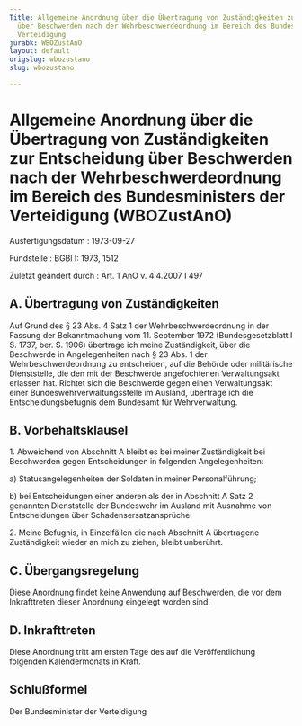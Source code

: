 ```yaml
---
Title: Allgemeine Anordnung über die Übertragung von Zuständigkeiten zur Entscheidung
  über Beschwerden nach der Wehrbeschwerdeordnung im Bereich des Bundesministers der
  Verteidigung
jurabk: WBOZustAnO
layout: default
origslug: wbozustano
slug: wbozustano

---
```


# Allgemeine Anordnung über die Übertragung von Zuständigkeiten zur Entscheidung über Beschwerden nach der Wehrbeschwerdeordnung im Bereich des Bundesministers der Verteidigung (WBOZustAnO)

Ausfertigungsdatum
:   1973-09-27

Fundstelle
:   BGBl I: 1973, 1512

Zuletzt geändert durch
:   Art. 1 AnO v. 4.4.2007 I 497

## A. Übertragung von Zuständigkeiten

Auf Grund des § 23 Abs. 4 Satz 1 der Wehrbeschwerdeordnung in der
Fassung der Bekanntmachung vom 11. September 1972 (Bundesgesetzblatt I
S. 1737, ber. S. 1906) übertrage ich meine Zuständigkeit, über die
Beschwerde in Angelegenheiten nach § 23 Abs. 1 der
Wehrbeschwerdeordnung zu entscheiden, auf die Behörde oder
militärische Dienststelle, die den mit der Beschwerde angefochtenen
Verwaltungsakt erlassen hat. Richtet sich die Beschwerde gegen einen
Verwaltungsakt einer Bundeswehrverwaltungsstelle im Ausland, übertrage
ich die Entscheidungsbefugnis dem Bundesamt für Wehrverwaltung.

## B. Vorbehaltsklausel

1\. Abweichend von Abschnitt A bleibt es bei meiner Zuständigkeit bei
Beschwerden gegen Entscheidungen in folgenden Angelegenheiten:

a)  Statusangelegenheiten der Soldaten in meiner Personalführung;


b)  bei Entscheidungen einer anderen als der in Abschnitt A Satz 2
    genannten Dienststelle der Bundeswehr im Ausland mit Ausnahme von
    Entscheidungen über Schadensersatzansprüche.



2\. Meine Befugnis, in Einzelfällen die nach Abschnitt A übertragene
Zuständigkeit wieder an mich zu ziehen, bleibt unberührt.

## C. Übergangsregelung

Diese Anordnung findet keine Anwendung auf Beschwerden, die vor dem
Inkrafttreten dieser Anordnung eingelegt worden sind.

## D. Inkrafttreten

Diese Anordnung tritt am ersten Tage des auf die Veröffentlichung
folgenden Kalendermonats in Kraft.

## Schlußformel

Der Bundesminister der Verteidigung

